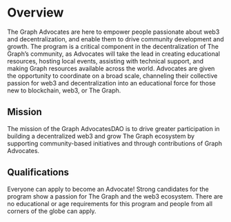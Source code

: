 # Overview

The Graph Advocates are here to empower people passionate about web3 and decentralization, and enable them to drive community development and growth. The program is a critical component in the decentralization of The Graph’s community, as Advocates will take the lead in creating educational resources, hosting local events, assisting with technical support, and making Graph resources available across the world. Advocates are given the opportunity to coordinate on a broad scale, channeling their collective passion for web3 and decentralization into an educational force for those new to blockchain, web3, or The Graph.

## Mission

The mission of the Graph AdvocatesDAO is to drive greater participation in building a decentralized web3 and grow The Graph ecosystem by supporting community-based initiatives and through contributions of Graph Advocates.

## Qualifications

Everyone can apply to become an Advocate! Strong candidates for the program show a passion for The Graph and the web3 ecosystem. There are no educational or age requirements for this program and people from all corners of the globe can apply.
